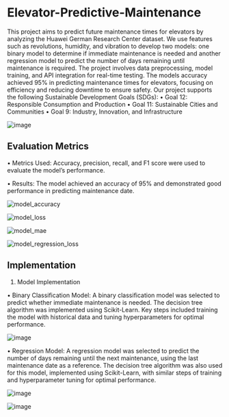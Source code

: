 # Elevator-Predictive-Maintenance

This project aims to predict future maintenance times for elevators by analyzing the Huawei German Research Center dataset. We use features such as revolutions, humidity, and vibration to develop two models: one binary model to determine if immediate maintenance is needed and another regression model to predict the number of days remaining until maintenance is required. The project involves data preprocessing, model training, and API integration for real-time testing. The models accuracy achieved 95% in predicting maintenance times for elevators, focusing on efficiency and reducing downtime to ensure safety.
Our project supports the following Sustainable Development Goals (SDGs):
•	Goal 12: Responsible Consumption and Production
•	Goal 11: Sustainable Cities and Communities
•	Goal 9: Industry, Innovation, and Infrastructure

![image](https://github.com/user-attachments/assets/77a0ca12-1f7d-41a3-bfeb-162700e42c88)






 ## Evaluation Metrics
•	Metrics Used: Accuracy, precision, recall, and F1 score were used to evaluate the model’s performance.

• Results: The model achieved an accuracy of 95% and demonstrated good performance in predicting maintenance date.

![model_accuracy](https://github.com/user-attachments/assets/9b6f4d35-07bf-4be5-88d0-3cbdf53224f0)

![model_loss](https://github.com/user-attachments/assets/9d45c5e4-5d59-4390-a73b-e823e7fde5c3)

![model_mae](https://github.com/user-attachments/assets/21af487a-df50-4653-a383-e17f9fda5b56)

![model_regression_loss](https://github.com/user-attachments/assets/b01cacab-0be7-4308-a8e9-a6215e05aece)





## Implementation

1.	Model Implementation

•	Binary Classification Model:
A binary classification model was selected to predict whether immediate maintenance is needed. The decision tree algorithm was implemented using Scikit-Learn. Key steps included training the model with historical data and tuning hyperparameters for optimal performance.

![image](https://github.com/user-attachments/assets/2489433a-b67c-4e5c-8e2a-9fd9757422ae)

•	Regression Model:
A regression model was selected to predict the number of days remaining until the next maintenance, using the last maintenance date as a reference. The decision tree algorithm was also used for this model, implemented using Scikit-Learn, with similar steps of training and hyperparameter tuning for optimal performance.

![image](https://github.com/user-attachments/assets/fb792f48-3b28-4885-b52e-31cd26ee8858)

![image](https://github.com/user-attachments/assets/53c0881c-4349-459b-a4e1-0e8e6daab7cd)






